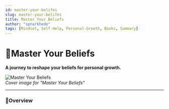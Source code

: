 ```yaml
---
id: master-your-belifes
slug: master-your-belifes
title: Master Your Beliefs
author: "spnarkhede"
tags: [Mindset, Self-Help, Personal-Growth, Books, Summary]
---
```


# 📒Master Your Beliefs

**A journey to reshape your beliefs for personal growth.**

![Master Your Beliefs](/books/covers/masterYourBeliefs.jpg)  
*Cover image for "Master Your Beliefs"*

---

### 📖Overview